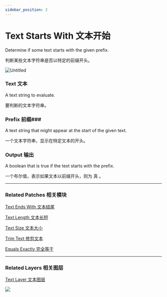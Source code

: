 ```yaml
---
sidebar_position: 2
---
```


# Text Starts With 文本开始

Determine if some text starts with the given prefix.

判断某些文本字符串是否以特定的前缀开头。

![Untitled](https://s3.us-west-2.amazonaws.com/secure.notion-static.com/ba63c5ed-4d6e-49e5-bd24-054100d03b00/Untitled.png?X-Amz-Algorithm=AWS4-HMAC-SHA256&X-Amz-Content-Sha256=UNSIGNED-PAYLOAD&X-Amz-Credential=AKIAT73L2G45EIPT3X45%2F20220602%2Fus-west-2%2Fs3%2Faws4_request&X-Amz-Date=20220602T180346Z&X-Amz-Expires=86400&X-Amz-Signature=dfb9b26d39f922ae87ea7f7e9664c5b2006b57b2daa5643c77bf38a46ba340cb&X-Amz-SignedHeaders=host&response-content-disposition=filename%20%3D%22Untitled.png%22&x-id=GetObject)

### Text 文本

A text string to evaluate.

要判断的文本字符串。

### Prefix 前缀### 

A text string that might appear at the start of the given text.

一个文本字符串，显示在特定文本的开头。

### Output 输出

A boolean that is true if the text starts with the prefix.

一个布尔值，表示如果文本以前缀开头，则为 真 。

------

### Related Patches 相关模块

[Text Ends With 文本结尾](https://www.notion.so/Text-Ends-With-c0b22a74c519440b8f2f838d77c2392c)

[Text Length 文本长短](https://www.notion.so/Text-Length-4f520beee1fd463aa41737d2afd76ae2)

[Text Size 文本大小](https://www.notion.so/Text-Size-72cf71974e544a7f9b2fc9fb5de9143e)

[Trim Text 修剪文本](https://www.notion.so/Trim-Text-1c15e6b94a6541b396788d4a55fba679)

[Equals Exactly 完全等于](https://www.notion.so/Equals-Exactly-c31ca42d3bec4c55a053fcffa3a05d6e)

------

### Related Layers 相关图层

[Text Layer 文本图层](https://www.notion.so/Text-Layer-55f5163900ed47698f1ccc1752423a88)

![](https://s3.us-west-2.amazonaws.com/secure.notion-static.com/ff169ff8-47e7-4c5d-811b-a0d10427b229/Untitled.png?X-Amz-Algorithm=AWS4-HMAC-SHA256&X-Amz-Content-Sha256=UNSIGNED-PAYLOAD&X-Amz-Credential=AKIAT73L2G45EIPT3X45%2F20220602%2Fus-west-2%2Fs3%2Faws4_request&X-Amz-Date=20220602T180353Z&X-Amz-Expires=86400&X-Amz-Signature=9592df682251ea688b5f3082bbadfc4f4e93938299db66226d8989b88b7cc58c&X-Amz-SignedHeaders=host&response-content-disposition=filename%20%3D%22Untitled.png%22&x-id=GetObject)
